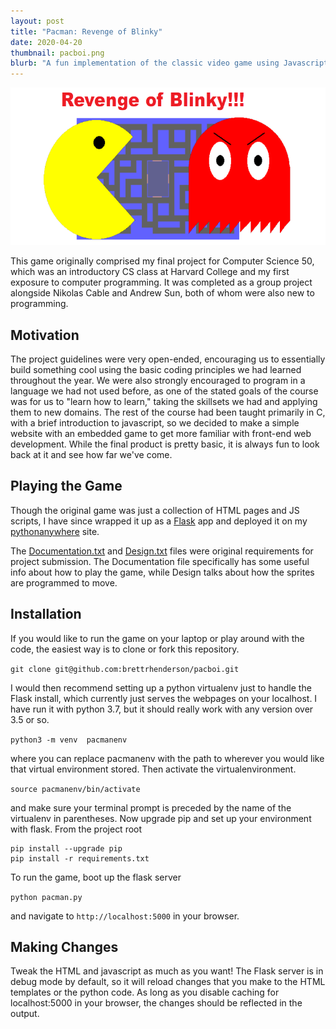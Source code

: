```yaml
---
layout: post
title: "Pacman: Revenge of Blinky"
date: 2020-04-20
thumbnail: pacboi.png
blurb: "A fun implementation of the classic video game using Javascript."
---
```


![Pacman Logo](/images/pacboi.png)

This game originally comprised my final project for Computer Science 50, which was
an introductory CS class at Harvard College and my first exposure to computer
programming. It was completed as a group project alongside Nikolas Cable and Andrew
Sun, both of whom were also new to programming.

## Motivation
The project guidelines were very open-ended, encouraging us to essentially build
something cool using the basic coding principles we had learned throughout the year.
We were also strongly encouraged to program in a language we had not used before, as
one of the stated goals of the course was for us to "learn how to learn," taking the
skillsets we had and applying them to new domains. The rest of the course had been
taught primarily in C, with a brief introduction to javascript, so we decided to make
a simple website with an embedded game to get more familiar with front-end web
development.  While the final product is pretty basic, it is always fun to look back
at it and see how far we've come.  

## Playing the Game
Though the original game was just a collection of HTML pages and JS scripts, I have
since wrapped it up as a [Flask](https://flask.palletsprojects.com/en/1.1.x/) app
and deployed it on my [pythonanywhere](http://bhenderson.pythonanywhere.com/) site.  

The [Documentation.txt](Documentation.txt) and [Design.txt](Design.txt) files were original
requirements for project submission. The Documentation file specifically has some useful info
about how to play the game, while Design talks about how the sprites are programmed to move.

## Installation
If you would like to run the game on your laptop or play around with the code, the
easiest way is to clone or fork this repository.

```git clone git@github.com:brettrhenderson/pacboi.git```

I would then recommend setting up a python virtualenv just to handle the Flask install, which
currently just serves the webpages on your localhost. I have run it with python 3.7, but it should
really work with any version over 3.5 or so.

```python3 -m venv  pacmanenv```

where you can replace pacmanenv with the path to wherever you would like that virtual environment
stored.  Then activate the virtualenvironment.

```source pacmanenv/bin/activate```

and make sure your terminal prompt is preceded by the name of the virtualenv in parentheses.
Now upgrade pip and set up your environment with flask.  From the project root

```
pip install --upgrade pip
pip install -r requirements.txt   
```

To run the game, boot up the flask server

```python pacman.py```

and navigate to `http://localhost:5000` in your browser.

## Making Changes
Tweak the HTML and javascript as much as you want! The Flask server is in debug mode by default,
so it will reload changes that you make to the HTML templates or the python code. As long as you
disable caching for localhost:5000 in your browser, the changes should be reflected in the output.

